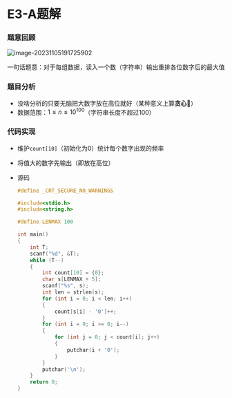 # E3-A题解

### 题意回顾

![image-20231105191725902](C:\Users\ai'n't'me\AppData\Roaming\Typora\typora-user-images\image-20231105191725902.png)

一句话题意：对于每组数据，读入一个数（字符串）输出重排各位数字后的最大值

### 题目分析

* 没啥分析的只要无脑把大数字放在高位就好（某种意义上算**贪心**🤔）
* 数据范围：$1\le{n}\le{10^{100}}$（字符串长度不超过100）

### 代码实现

* 维护`count[10]`（初始化为0）统计每个数字出现的频率

* 将值大的数字先输出（即放在高位）

* 源码
  ```c
  #define _CRT_SECURE_NO_WARNINGS
  
  #include<stdio.h>
  #include<string.h>
  
  #define LENMAX 100
  
  int main()
  {
      int T;
      scanf("%d", &T);
      while (T--)
      {
          int count[10] = {0};
          char s[LENMAX + 5];
          scanf("%s", s);
          int len = strlen(s);
          for (int i = 0; i < len; i++)
          {
              count[s[i] - '0']++;
          }
          for (int i = 9; i >= 0; i--)
          {
              for (int j = 0; j < count[i]; j++)
              {
                  putchar(i + '0');
              }
          }
          putchar('\n');
      }
      return 0;
  }
  
  ```

  